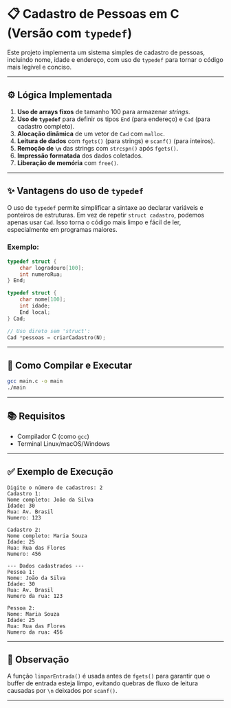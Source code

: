 # 📋 Cadastro de Pessoas em C (Versão com `typedef`)

Este projeto implementa um sistema simples de cadastro de pessoas, incluindo nome, idade e endereço, com uso de `typedef` para tornar o código mais legível e conciso.

---

## ⚙️ Lógica Implementada

1. **Uso de arrays fixos** de tamanho 100 para armazenar _strings_.
2. **Uso de `typedef`** para definir os tipos `End` (para endereço) e `Cad` (para cadastro completo).
3. **Alocação dinâmica** de um vetor de `Cad` com `malloc`.
4. **Leitura de dados** com `fgets()` (para strings) e `scanf()` (para inteiros).
5. **Remoção de `\n`** das strings com `strcspn()` após `fgets()`.
6. **Impressão formatada** dos dados coletados.
7. **Liberação de memória** com `free()`.

---

## ✨ Vantagens do uso de `typedef`

O uso de `typedef` permite simplificar a sintaxe ao declarar variáveis e ponteiros de estruturas. Em vez de repetir `struct cadastro`, podemos apenas usar `Cad`. Isso torna o código mais limpo e fácil de ler, especialmente em programas maiores.

### Exemplo:

```c
typedef struct {
    char logradouro[100];
    int numeroRua;
} End;

typedef struct {
    char nome[100];
    int idade;
    End local;
} Cad;

// Uso direto sem 'struct':
Cad *pessoas = criarCadastro(N);
```

---

## 🚀 Como Compilar e Executar

```bash
gcc main.c -o main
./main
```

---

## 📚 Requisitos

- Compilador C (como `gcc`)
- Terminal Linux/macOS/Windows

---

## ✅ Exemplo de Execução

```
Digite o número de cadastros: 2
Cadastro 1:
Nome completo: João da Silva
Idade: 30
Rua: Av. Brasil
Numero: 123

Cadastro 2:
Nome completo: Maria Souza
Idade: 25
Rua: Rua das Flores
Numero: 456

--- Dados cadastrados ---
Pessoa 1:
Nome: João da Silva
Idade: 30
Rua: Av. Brasil
Numero da rua: 123

Pessoa 2:
Nome: Maria Souza
Idade: 25
Rua: Rua das Flores
Numero da rua: 456
```

---

## 🧹 Observação

A função `limparEntrada()` é usada antes de `fgets()` para garantir que o buffer de entrada esteja limpo, evitando quebras de fluxo de leitura causadas por `\n` deixados por `scanf()`.

---
